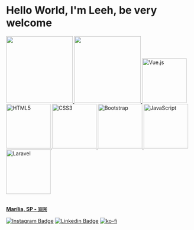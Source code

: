 
# Hello World, I'm  Leeh, be very welcome 
<table>
 <a href="https://github.com/leehxd">
  <img height="180em" src="https://github-readme-stats.vercel.app/api?username=leehxd&show_icons=true&theme=tokyonight&include_all_commits=true&count_private=true"/>
  <img height="180em" src="https://github-readme-stats.vercel.app/api/top-langs/?username=leehxd&layout=compact&langs_count=6&theme=tokyonight"/>


<img src="https://img.icons8.com/color/2x/vue-js.png" width="120" alt="Vue.js">
<img src="https://img.icons8.com/color/2x/html-5.png" width="120" alt="HTML5">
<img src="https://img.icons8.com/color/2x/css3.png" width="120" alt="CSS3">
<img src="https://img.icons8.com/color/2x/bootstrap.png" width="120" alt="Bootstrap">
<img src="https://img.icons8.com/nolan/2x/javascript.png" width="120" alt="JavaScript">
<img src="https://cdn.iconscout.com/icon/free/png-64/laravel-226015.png" width="120" alt="Laravel">
</table>

**Marília, SP - 🇧🇷**  

[![Instagram Badge](https://img.shields.io/badge/Instagram-E4405F?style=for-the-badge&logo=instagram&logoColor=white)](https://www.instagram.com/_leehxd/) 
[![Linkedin Badge](https://img.shields.io/badge/LinkedIn-0077B5?style=for-the-badge&logo=linkedin&logoColor=white)](https://www.linkedin.com/in/leticiajm/)
[![ko-fi](https://ko-fi.com/img/githubbutton_sm.svg)](https://ko-fi.com/B0B3KILSN)
